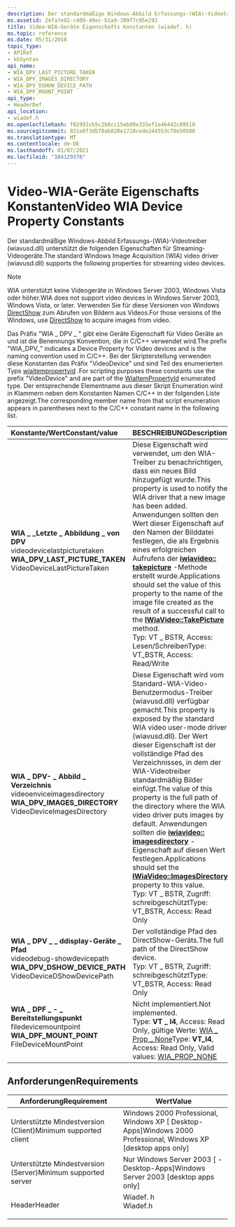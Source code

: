 ```yaml
---
description: Der standardmäßige Windows-Abbild Erfassungs-(WIA)-Videotreiber (wiavusd.dll) unterstützt die folgenden Eigenschaften für Streaming-Videogeräte.
ms.assetid: 24fa7e02-c409-49ec-b1a9-309f7c95e292
title: Video-WIA-Geräte Eigenschafts Konstanten (wiadef. h)
ms.topic: reference
ms.date: 05/31/2018
topic_type:
- APIRef
- kbSyntax
api_name:
- WIA_DPV_LAST_PICTURE_TAKEN
- WIA_DPV_IMAGES_DIRECTORY
- WIA_DPV_DSHOW_DEVICE_PATH
- WIA_DPF_MOUNT_POINT
api_type:
- HeaderDef
api_location:
- wiadef.h
ms.openlocfilehash: f02991cb5c2b8cc15eb89e335ef1e46442c89510
ms.sourcegitcommit: 831e8f3db78ab820e1710cede244553c70e50500
ms.translationtype: MT
ms.contentlocale: de-DE
ms.lasthandoff: 01/07/2021
ms.locfileid: "104129376"
---
```

# <a name="video-wia-device-property-constants"></a><span data-ttu-id="98aac-103">Video-WIA-Geräte Eigenschafts Konstanten</span><span class="sxs-lookup"><span data-stu-id="98aac-103">Video WIA Device Property Constants</span></span>

<span data-ttu-id="98aac-104">Der standardmäßige Windows-Abbild Erfassungs-(WIA)-Videotreiber (wiavusd.dll) unterstützt die folgenden Eigenschaften für Streaming-Videogeräte.</span><span class="sxs-lookup"><span data-stu-id="98aac-104">The standard Windows Image Acquisition (WIA) video driver (wiavusd.dll) supports the following properties for streaming video devices.</span></span>

> [!Note]  
> <span data-ttu-id="98aac-105">WIA unterstützt keine Videogeräte in Windows Server 2003, Windows Vista oder höher.</span><span class="sxs-lookup"><span data-stu-id="98aac-105">WIA does not support video devices in Windows Server 2003, Windows Vista, or later.</span></span> <span data-ttu-id="98aac-106">Verwenden Sie für diese Versionen von Windows [DirectShow](/previous-versions//ms783323(v=vs.85)) zum Abrufen von Bildern aus Videos.</span><span class="sxs-lookup"><span data-stu-id="98aac-106">For those versions of the Windows, use [DirectShow](/previous-versions//ms783323(v=vs.85)) to acquire images from video.</span></span>

 

<span data-ttu-id="98aac-107">Das Präfix "WIA \_ DPV \_ " gibt eine Geräte Eigenschaft für Video Geräte an und ist die Benennungs Konvention, die in C/C++ verwendet wird.</span><span class="sxs-lookup"><span data-stu-id="98aac-107">The prefix "WIA\_DPV\_" indicates a Device Property for Video devices and is the naming convention used in C/C++.</span></span> <span data-ttu-id="98aac-108">Bei der Skripterstellung verwenden diese Konstanten das Präfix "VideoDevice" und sind Teil des enumerierten Typs [wiaitempropertyid](-wia-wiaitempropertyid.md) .</span><span class="sxs-lookup"><span data-stu-id="98aac-108">For scripting purposes these constants use the prefix "VideoDevice" and are part of the [WiaItemPropertyId](-wia-wiaitempropertyid.md) enumerated type.</span></span> <span data-ttu-id="98aac-109">Der entsprechende Elementname aus dieser Skript Enumeration wird in Klammern neben dem Konstanten Namen C/C++ in der folgenden Liste angezeigt.</span><span class="sxs-lookup"><span data-stu-id="98aac-109">The corresponding member name from that script enumeration appears in parentheses next to the C/C++ constant name in the following list.</span></span>



| <span data-ttu-id="98aac-110">Konstante/Wert</span><span class="sxs-lookup"><span data-stu-id="98aac-110">Constant/value</span></span>                                                                                                                                                                                                                                                                           | <span data-ttu-id="98aac-111">BESCHREIBUNG</span><span class="sxs-lookup"><span data-stu-id="98aac-111">Description</span></span>                                                                                                                                                                                                                                                                                                                                                                          |
|:-----------------------------------------------------------------------------------------------------------------------------------------------------------------------------------------------------------------------------------------------------------------------------------------|:-------------------------------------------------------------------------------------------------------------------------------------------------------------------------------------------------------------------------------------------------------------------------------------------------------------------------------------------------------------------------------------|
| <span id="WIA_DPV_LAST_PICTURE_TAKEN"></span><span id="wia_dpv_last_picture_taken"></span><dl> <span data-ttu-id="98aac-112"><dt>**WIA \_ \_Letzte \_ Abbildung \_ von DPV**</dt> <dt>videodevicelastpicturetaken</dt></span><span class="sxs-lookup"><span data-stu-id="98aac-112"><dt>**WIA\_DPV\_LAST\_PICTURE\_TAKEN**</dt> <dt>VideoDeviceLastPictureTaken</dt></span></span> </dl> | <span data-ttu-id="98aac-113">Diese Eigenschaft wird verwendet, um den WIA-Treiber zu benachrichtigen, dass ein neues Bild hinzugefügt wurde.</span><span class="sxs-lookup"><span data-stu-id="98aac-113">This property is used to notify the WIA driver that a new image has been added.</span></span> <span data-ttu-id="98aac-114">Anwendungen sollten den Wert dieser Eigenschaft auf den Namen der Bilddatei festlegen, die als Ergebnis eines erfolgreichen Aufrufens der [**iwiavideo:: takepicture**](/windows/desktop/api/Wiavideo/nf-wiavideo-iwiavideo-takepicture) -Methode erstellt wurde.</span><span class="sxs-lookup"><span data-stu-id="98aac-114">Applications should set the value of this property to the name of the image file created as the result of a successful call to the [**IWiaVideo::TakePicture**](/windows/desktop/api/Wiavideo/nf-wiavideo-iwiavideo-takepicture) method.</span></span> <br/> <span data-ttu-id="98aac-115">Typ: VT \_ BSTR, Access: Lesen/Schreiben</span><span class="sxs-lookup"><span data-stu-id="98aac-115">Type: VT\_BSTR, Access: Read/Write</span></span><br/>                                    |
| <span id="WIA_DPV_IMAGES_DIRECTORY"></span><span id="wia_dpv_images_directory"></span><dl> <span data-ttu-id="98aac-116"><dt>**WIA \_ DPV- \_ Abbild \_ Verzeichnis**</dt> <dt>videoenviceimagesdirectory</dt></span><span class="sxs-lookup"><span data-stu-id="98aac-116"><dt>**WIA\_DPV\_IMAGES\_DIRECTORY**</dt> <dt>VideoDeviceImagesDirectory</dt></span></span> </dl>         | <span data-ttu-id="98aac-117">Diese Eigenschaft wird vom Standard-WIA-Video-Benutzermodus-Treiber (wiavusd.dll) verfügbar gemacht.</span><span class="sxs-lookup"><span data-stu-id="98aac-117">This property is exposed by the standard WIA video user-mode driver (wiavusd.dll).</span></span> <span data-ttu-id="98aac-118">Der Wert dieser Eigenschaft ist der vollständige Pfad des Verzeichnisses, in dem der WIA-Videotreiber standardmäßig Bilder einfügt.</span><span class="sxs-lookup"><span data-stu-id="98aac-118">The value of this property is the full path of the directory where the WIA video driver puts images by default.</span></span> <span data-ttu-id="98aac-119">Anwendungen sollten die [**iwiavideo:: imagesdirectory**](/windows/desktop/api/Wiavideo/nf-wiavideo-iwiavideo-get_imagesdirectory) -Eigenschaft auf diesen Wert festlegen.</span><span class="sxs-lookup"><span data-stu-id="98aac-119">Applications should set the [**IWiaVideo::ImagesDirectory**](/windows/desktop/api/Wiavideo/nf-wiavideo-iwiavideo-get_imagesdirectory) property to this value.</span></span> <br/> <span data-ttu-id="98aac-120">Typ: VT \_ BSTR, Zugriff: schreibgeschützt</span><span class="sxs-lookup"><span data-stu-id="98aac-120">Type: VT\_BSTR, Access: Read Only</span></span><br/> |
| <span id="WIA_DPV_DSHOW_DEVICE_PATH"></span><span id="wia_dpv_dshow_device_path"></span><dl> <span data-ttu-id="98aac-121"><dt>**WIA \_ DPV \_ \_ ddisplay-Geräte \_ Pfad**</dt> <dt>videodebug-showdevicepath</dt></span><span class="sxs-lookup"><span data-stu-id="98aac-121"><dt>**WIA\_DPV\_DSHOW\_DEVICE\_PATH**</dt> <dt>VideoDeviceDShowDevicePath</dt></span></span> </dl>     | <span data-ttu-id="98aac-122">Der vollständige Pfad des DirectShow-Geräts.</span><span class="sxs-lookup"><span data-stu-id="98aac-122">The full path of the DirectShow device.</span></span> <br/> <span data-ttu-id="98aac-123">Typ: VT \_ BSTR, Zugriff: schreibgeschützt</span><span class="sxs-lookup"><span data-stu-id="98aac-123">Type: VT\_BSTR, Access: Read Only</span></span><br/>                                                                                                                                                                                                                                                                                     |
| <span id="WIA_DPF_MOUNT_POINT"></span><span id="wia_dpf_mount_point"></span><dl> <span data-ttu-id="98aac-124"><dt>**WIA \_ DPF \_ - \_ Bereitstellungspunkt**</dt> <dt>filedevicemountpoint</dt></span><span class="sxs-lookup"><span data-stu-id="98aac-124"><dt>**WIA\_DPF\_MOUNT\_POINT**</dt> <dt>FileDeviceMountPoint</dt></span></span> </dl>                              | <span data-ttu-id="98aac-125">Nicht implementiert.</span><span class="sxs-lookup"><span data-stu-id="98aac-125">Not implemented.</span></span> <br/> <span data-ttu-id="98aac-126">Type: **VT \_ I4**, Access: Read Only, gültige Werte: [WIA \_ Prop \_ None](-wia-property-attributes.md)</span><span class="sxs-lookup"><span data-stu-id="98aac-126">Type: **VT\_I4**, Access: Read Only, Valid values: [WIA\_PROP\_NONE](-wia-property-attributes.md)</span></span><br/>                                                                                                                                                                                                                                           |



## <a name="requirements"></a><span data-ttu-id="98aac-127">Anforderungen</span><span class="sxs-lookup"><span data-stu-id="98aac-127">Requirements</span></span>



| <span data-ttu-id="98aac-128">Anforderung</span><span class="sxs-lookup"><span data-stu-id="98aac-128">Requirement</span></span> | <span data-ttu-id="98aac-129">Wert</span><span class="sxs-lookup"><span data-stu-id="98aac-129">Value</span></span> |
|-------------------------------------|-------------------------------------------------------------------------------------|
| <span data-ttu-id="98aac-130">Unterstützte Mindestversion (Client)</span><span class="sxs-lookup"><span data-stu-id="98aac-130">Minimum supported client</span></span><br/> | <span data-ttu-id="98aac-131">Windows 2000 Professional, Windows XP \[ Desktop-Apps\]</span><span class="sxs-lookup"><span data-stu-id="98aac-131">Windows 2000 Professional, Windows XP \[desktop apps only\]</span></span><br/>              |
| <span data-ttu-id="98aac-132">Unterstützte Mindestversion (Server)</span><span class="sxs-lookup"><span data-stu-id="98aac-132">Minimum supported server</span></span><br/> | <span data-ttu-id="98aac-133">Nur Windows Server 2003 \[ -Desktop-Apps\]</span><span class="sxs-lookup"><span data-stu-id="98aac-133">Windows Server 2003 \[desktop apps only\]</span></span><br/>                                |
| <span data-ttu-id="98aac-134">Header</span><span class="sxs-lookup"><span data-stu-id="98aac-134">Header</span></span><br/>                   | <dl> <span data-ttu-id="98aac-135"><dt>Wiadef. h</dt></span><span class="sxs-lookup"><span data-stu-id="98aac-135"><dt>Wiadef.h</dt></span></span> </dl> |



 

 
